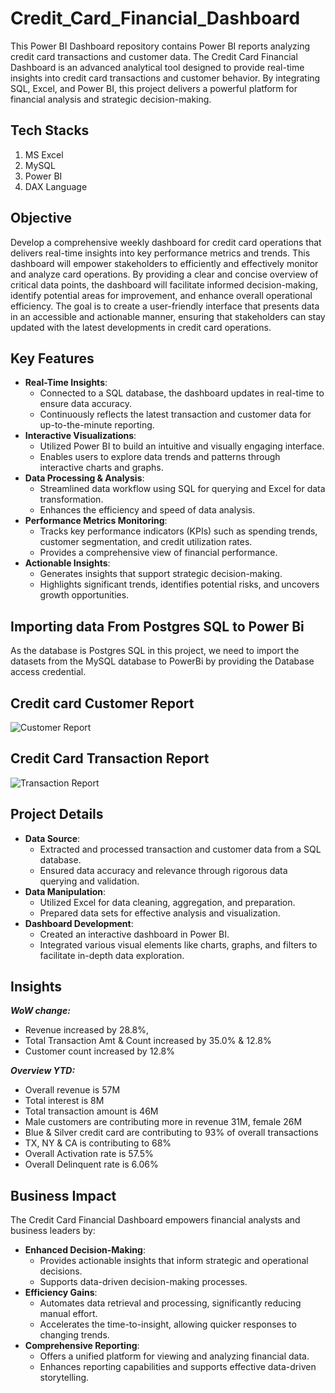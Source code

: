 # Credit_Card_Financial_Dashboard

This Power BI Dashboard repository contains Power BI reports analyzing credit card transactions and customer data. The Credit Card Financial Dashboard is an advanced analytical tool designed to provide real-time insights into credit card transactions and customer behavior. By integrating SQL, Excel, and Power BI, this project delivers a powerful platform for financial analysis and strategic decision-making.
## Tech Stacks

1. MS Excel
2. MySQL
3. Power BI
4. DAX Language
## Objective

Develop a comprehensive weekly dashboard for credit card operations that delivers real-time insights into key performance metrics and trends. This dashboard will empower stakeholders to efficiently and effectively monitor and analyze card operations. By providing a clear and concise overview of critical data points, the dashboard will facilitate informed decision-making, identify potential areas for improvement, and enhance overall operational efficiency. The goal is to create a user-friendly interface that presents data in an accessible and actionable manner, ensuring that stakeholders can stay updated with the latest developments in credit card operations.
## Key Features

- **Real-Time Insights**:
    - Connected to a SQL database, the dashboard updates in real-time to ensure data accuracy.
    - Continuously reflects the latest transaction and customer data for up-to-the-minute reporting.
- **Interactive Visualizations**:
    - Utilized Power BI to build an intuitive and visually engaging interface.
    - Enables users to explore data trends and patterns through interactive charts and graphs.
- **Data Processing & Analysis**:
    - Streamlined data workflow using SQL for querying and Excel for data transformation.
    - Enhances the efficiency and speed of data analysis.
- **Performance Metrics Monitoring**:
    - Tracks key performance indicators (KPIs) such as spending trends, customer segmentation, and credit utilization rates.
    - Provides a comprehensive view of financial performance.
- **Actionable Insights**:
    - Generates insights that support strategic decision-making.
    - Highlights significant trends, identifies potential risks, and uncovers growth opportunities.
## Importing data From Postgres SQL to Power Bi

As the database is Postgres SQL in this project, we need to import the datasets from the MySQL database to PowerBi by providing the Database access credential.
## Credit card Customer Report
![Customer Report](https://github.com/user-attachments/assets/7195e665-805f-4390-917c-0bb9f76c054d)

## Credit Card Transaction Report
![Transaction Report](https://github.com/user-attachments/assets/fe1c9cb4-4119-45c3-998b-574f469749e5)



## Project Details

- **Data Source**:
    - Extracted and processed transaction and customer data from a SQL database.
    - Ensured data accuracy and relevance through rigorous data querying and validation.
- **Data Manipulation**:
    - Utilized Excel for data cleaning, aggregation, and preparation.
    - Prepared data sets for effective analysis and visualization.
- **Dashboard Development**:
    - Created an interactive dashboard in Power BI.
    - Integrated various visual elements like charts, graphs, and filters to facilitate in-depth data exploration.
## Insights

***WoW change:***
-  Revenue increased by 28.8%,
-  Total Transaction Amt & Count increased by 35.0% & 12.8%
-  Customer count increased by 12.8%
 
***Overview YTD:***
-  Overall revenue is 57M
-  Total interest is 8M
-  Total transaction amount is 46M
-  Male customers are contributing more in revenue 31M, female 26M
-  Blue & Silver credit card are contributing to 93% of overall
transactions
-  TX, NY & CA is contributing to 68%
-  Overall Activation rate is 57.5%
-  Overall Delinquent rate is 6.06%
## Business Impact

The Credit Card Financial Dashboard empowers financial analysts and business leaders by:

- **Enhanced Decision-Making**:
    - Provides actionable insights that inform strategic and operational decisions.
    - Supports data-driven decision-making processes.
- **Efficiency Gains**:
    - Automates data retrieval and processing, significantly reducing manual effort.
    - Accelerates the time-to-insight, allowing quicker responses to changing trends.
- **Comprehensive Reporting**:
    - Offers a unified platform for viewing and analyzing financial data.
    - Enhances reporting capabilities and supports effective data-driven storytelling.
